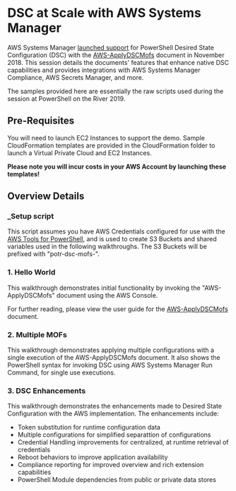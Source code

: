# DSC at Scale with AWS Systems Manager

AWS Systems Manager [launched support](https://aws.amazon.com/about-aws/whats-new/2018/11/maintain-desired-state-configuration-and-report-compliance-of-windows-instances-using-aws-systems-manager-and-powershell-dsc/) for PowerShell Desired State Configuration (DSC) with the [AWS-ApplyDSCMofs](https://docs.aws.amazon.com/systems-manager/latest/userguide/systems-manager-state-manager-using-mof-file.html) document in November 2018. This session details the documents' features that enhance native DSC capabilities and provides integrations with AWS Systems Manager Compliance, AWS Secrets Manager, and more.

The samples provided here are essentially the raw scripts used during the session at PowerShell on the River 2019.

## Pre-Requisites

You will need to launch EC2 Instances to support the demo. Sample CloudFormation templates are provided in the CloudFormation folder to launch a Virtual Private Cloud and EC2 Instances.

**Please note you will incur costs in your AWS Account by launching these templates!**

## Overview Details

### _Setup script

This script assumes you have AWS Credentials configured for use with the [AWS Tools for PowerShell](https://aws.amazon.com/powershell/), and is used to create S3 Buckets and shared variables used in the following walkthroughs. The S3 Buckets will be prefixed with "potr-dsc-mofs-".

### 1. Hello World

This walkthrough demonstrates initial functionality by invoking the "AWS-ApplyDSCMofs" document using the AWS Console.

For further reading, please view the user guide for the [AWS-ApplyDSCMofs](https://docs.aws.amazon.com/systems-manager/latest/userguide/systems-manager-state-manager-using-mof-file.html) document.

### 2. Multiple MOFs

This walkthrough demonstrates applying multiple configurations with a single execution of the AWS-ApplyDSCMofs document. It also shows the PowerShell syntax for invoking DSC using AWS Systems Manager Run Command, for single use executions.

### 3. DSC Enhancements

This walkthrough demonstrates the enhancements made to Desired State Configuration with the AWS implementation. The enhancements include:

* Token substitution for runtime configuration data
* Multiple configurations for simplified separattion of configurations
* Credential Handling improvements for centralized, at runtime retrieval of credentials
* Reboot behaviors to improve application availability
* Compliance reporting for improved overview and rich extension capabilities
* PowerShell Module dependencies from public or private data stores
